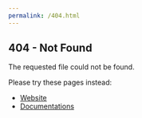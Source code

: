 ```yaml
---
permalink: /404.html
---
```


## 404 - Not Found

The requested file could not be found.

Please try these pages instead:

- [Website](https://www.ttauri-project.org/)
- [Documentations](https://www.ttauri-project.org/docs/)
